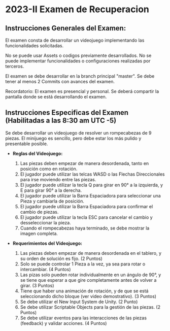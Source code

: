 # 2023-II Examen de Recuperacion

## Instrucciones Generales del Examen:
El examen consta de desarrollar un videojuego implementando las funcionalidades solicitadas.

No se puede usar Assets o codigos previamente desarrollados. No se puede implementar funcionalidades o configuraciones realizadas por terceros.

El examen se debe desarrollar en la branch principal "master". Se debe tener al menos 2 Commits con avances del examen.

Recordatorio: El examen es presencial y personal. Se deberá compartir la pantalla donde se está desarrollando el examen.


## Instrucciones Especificas del Examen (Habilitadas a las 8:30 am UTC -5)

Se debe desarrollar un videojuego de resolver un rompecabezas de 9 piezas. El minijuego es sencillo, pero debe estar los más pulido y presentable posible.

* **Reglas del Videojuego:**
    1) Las piezas deben empezar de manera desordenada, tanto en posición como en rotación.
    2) El jugador puede utilizar las telcas WASD o las Flechas Direccionales para irse moviendo entre las piezas.
    3) El jugador puede utilizar la tecla Q para girar en 90° a la izquierda, y E para girar 90° a la derecha.
    4) El jugador puede utilizar la Barra Espaciadora para seleccionar una Pieza y cambiarla de posición.
    5) El jugador puede utilizar la Barra Espaciadora para confirmar el cambio de piezas.
    6) El jugador puede utilizar la tecla ESC para cancelar el cambio y desseleccionar la pieza.
    7) Cuando el rompecabezas haya terminado, se debe mostrar la imagen completa.
    
* **Requerimientos del Videojuego:**
    1) Las piezas deben empezar de manera desordenada en el tablero, y su orden de solución es fijo. (2 Puntos)
    2) Solo se puede controlar 1 Pieza a la vez, ya sea para rotar o intercambiar. (4 Puntos)
    3) Las pizas solo pueden rotar individualmente en un ángulo de 90°, y se tiene que esperar a que gire completamente antes de volver a girar. (3 Puntos)
    4) Tiene que haber una animación de rotación, y de que se está seleccionando dicho bloque (ver video demostrativo). (3 Puntos)
    5) Se debe utilizar el New Input System de Unity. (2 Punto)
    6) Se debe utilizar Scriptable Objects para la gestión de las piezas. (2 Puntos)
    7) Se debe utilizar eventos para las interacciones de las piezas (feedback) y validar acciones. (4 Puntos)